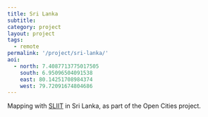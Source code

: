 ```yaml
---
title: Sri Lanka
subtitle: 
category: project
layout: project
tags:
  - remote
permalink: '/project/sri-lanka/'
aoi:
  - north: 7.4087713775017505
    south: 6.95096504091538
    east: 80.14251708984374
    west: 79.72091674804686
---
```


Mapping with <a href="http://www.sliit.lk/">SLIIT</a> in Sri Lanka, as part of the Open Cities project.

